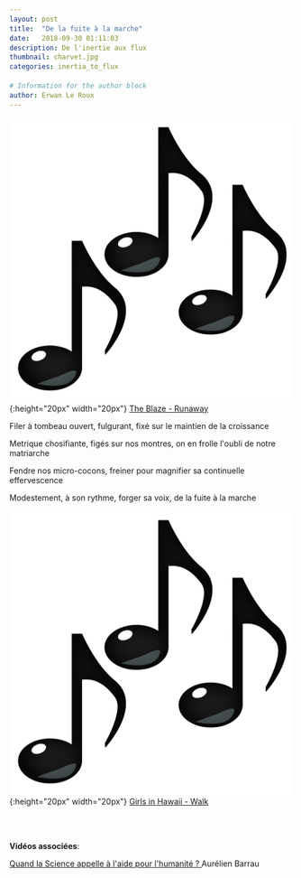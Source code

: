 ```yaml
---
layout: post
title:  "De la fuite à la marche"
date:   2018-09-30 01:11:03
description: De l'inertie aux flux
thumbnail: charvet.jpg
categories: inertia_to_flux

# Information for the author block
author: Erwan Le Roux
---
```


 
![](/assets/img/notes.png){:height="20px" width="20px"} [The Blaze - Runaway][link1] 

Filer à tombeau ouvert, fulgurant, fixé sur le maintien de la croissance

Metrique chosifiante, figés sur nos montres, on en frolle l'oubli de notre matriarche

Fendre nos micro-cocons, freiner pour magnifier sa continuelle effervescence

Modestement, à son rythme, forger sa voix, de la fuite à la marche

![](/assets/img/notes.png){:height="20px" width="20px"} [Girls in Hawaii - Walk][link2] 

[link1]: https://www.youtube.com/watch?v=s5SvQgwUmBQ
[link2]: https://www.youtube.com/watch?v=8r09gAabQag

<br/>
<br/>


**Vidéos associées**: 

[Quand la Science appelle à l'aide pour l'humanité ? ][link3] Aurélien Barrau

[link3]:https://www.youtube.com/watch?v=XO4q9oVrWWw
